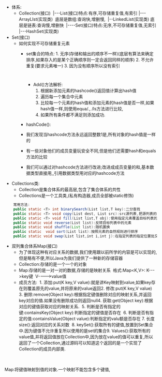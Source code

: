 * 体系:
  *  Collection(接口)
  	​			|---List(接口)特点:有序,可存储重复值,有索引
  	​				|---ArrayLIst(实现类)
  	​					底层是数组:查询快,增删慢,
  	​				|--LinkedList(实现类)
  	​					底层是链表:查询慢,增删快
  	​			|----Set(接口)特点:无序,不可存储重复值,无索引
  	​				|---HashSet(实现类)
* Set(接口)
  * 如何实现不可存储重复元素
    * set集合的特点:
         			1. 	无序(存储和输出的顺序不一样)(底层有算法来确定排序,如果存入的是某个正确顺序则一定会返回同样的顺序)
        	 			2. 	不允许重复(要求元素唯一)
        		 			3. 	因为没有顺序所以没有索引

                ​		
       * Add()方法解析:
         1. 根据新添加元素的hashcode()返回值计算出hash值
         2. 遍历每一个集合中元素
         3. 比较每一个元素的hash值和添加元素的hash值是否一样,如果hash值一样,则使用equa/., /ls方法进行比较,
         4. 如果所有条件都不满足则添加成功.
    *  hashCode():
      * 我们发现当hashcode方法永远返回整数1是,所有对象的hash值是一样的
      * 有一些对象他们的成员变量玩安全不同,但是他们还需要hash和equals方法的比较
      * 我们可以通过对hashcode方法进行改进;改进成成员变量的和,基本数据类型直接用,,引用数据类型用对应的hashcode方法
* Collections类:
  * Collection是集合体系的最高层,包含了集合体系的共性
  * Collections是一个工具类,(私有构造器,成员全部被static修饰)

```java
	常用方法:
	public static <T> int binarySearch(List list,T key):二分查找
	public static <T> void copy(List dest, List src):src源列表,把源列表的元素覆盖到目标列中
	public static <T> void fill(List list,T obj):使用指定元素覆盖目标列表的所有元素
	public static void reverse(List list):反转目标列表中的元素
	public static void shuffle(List list):随机置换
	public static  void sort(List list):按照元素的自然规则进行排序
	public static void swap(List list,int i,int j):在指定列表的指定位置处交换元素
```
* 双列集合体系Map(接口)
  * 为了体现这种有对应关系的数据,我们使用跟以前所学的内容是可以实现的,但是略有不便,所以Java为我们提供了一种新的存储容器
  * Collection:存储的是一个一个的对象
    ​	
  * Map:存储的是一对一对的数据,存储的是映射关系
	​	格式:Map<K,V>: K--->key键
	​			          V---->value值
  * 成员方法:
    ​		1. 添加:put(K key,V value):就是讲Key映射到value,如果key存在则覆盖原先的value,并将原来的value返回
    ​		2. 修改:put(K key,V value)
    ​		3. 删除:remove(Object key):根据指定键值删除对应的映射关系,并返回key对应的值.如果没有删除成功则返回null
    ​		4. 获取:get(Object key):根据对应的键值获取对应的映射关系.
    ​		5. 判断是否有指定的键:containsKey(Object key):判断指定的键值是否存在
    ​		6. 判断是否有指定的值:containsValue(Object value):判断指定的valu额是否存在
    ​		7. 长度size():返回对应的关系对数
    ​		8. keySet():获取所有的键值,放置到Set集合中.因为键值不允许重复所以使用的是set的集合
    ​		9. Values():获取所有的value值,并将返回值放在Collection中,因为放在value的值可以重复,所以返回了一个Collection,通过源码可以知道这个返回的是一个实现了Collection的成员内部类.


​			
​	
​	Map:将键值映射到值的对象.一个映射不能包含多个键值,
